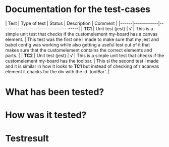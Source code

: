 # Documentation for the test-cases

| Test | Type of test | Status | Description | Comment |
|------|------------|--------------------------------------|
| **TC1** | Unit test (jest) | √ | This is a simple unit test that checks if the customelement my-board has a canvas element. | This test was the first one I made to make sure that my jest and babel config was working while also getting a useful test out of it that makes sure that the customelement contains the correct elements and parts. |
| **TC2** | Unit test (jest) | √ | This is a simple unit test that checks if the customelement my-board has the toolbar. | This si the second test I made and it is similar in how it looks to **TC1** but instead of checking of r acanvas element it chacks for the div with the id 'toolBar'. |

# What has been tested?

# How was it tested?

# Testresult